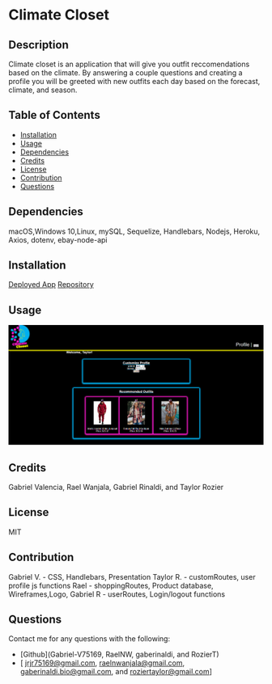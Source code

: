 # Climate Closet
## Description

  Climate closet is an application that will give you outfit reccomendations based on the climate. By answering a couple questions and creating a profile you will be greeted with new outfits each day based on the forecast, climate, and season.


## Table of Contents

  - [Installation](#installation)
  - [Usage](#usage)
  - [Dependencies](#dependencies)
  - [Credits](#credits)
  - [License](#license)
  - [Contribution](#contribution)
  - [Questions](#questions)
  
## Dependencies

  macOS,Windows 10,Linux, mySQL, Sequelize, Handlebars, Nodejs, Heroku, Axios, dotenv, ebay-node-api

    
## Installation
  [Deployed App](https://climatecloset-app-18aad80eadfc.herokuapp.com/)
  [Repository](https://github.com/Gabriel-V75169/Up-For-Debate)
    
## Usage
    
  ![Screenshot to deployed App](public/images/CC-screenshot.png)
    
## Credits
    
  Gabriel Valencia, Rael Wanjala, Gabriel Rinaldi, and  Taylor Rozier
    
## License
    
  MIT 
    
## Contribution
    
Gabriel V. - CSS, Handlebars, Presentation
Taylor R. - customRoutes, user profile js functions
Rael - shoppingRoutes, Product database, Wireframes,Logo, 
Gabriel R - userRoutes, Login/logout functions

    
## Questions

  Contact me for any questions with the following:
  - [Github](Gabriel-V75169, RaelNW, gaberinaldi, and  RozierT)
  - [ jrjr75169@gmail.com, raelnwanjala@gmail.com, gaberinaldi.bio@gmail.com, and  roziertaylor@gmail.com]